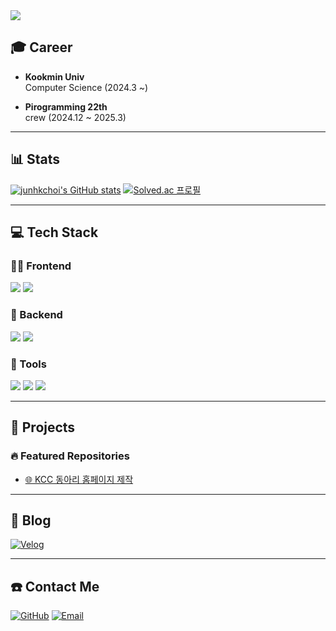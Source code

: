 <img src="https://capsule-render.vercel.app/api?type=waving&color=0EB4FC&height=150&section=header&text=Hi,%20I%27m%20CJH&fontSize=50&fontColor=FFFFFF" />

## 🎓 Career
- **Kookmin Univ**  
  Computer Science (2024.3 ~)
  
- **Pirogramming 22th**  
  crew (2024.12 ~ 2025.3)

---

## 📊 Stats

[![junhkchoi's GitHub stats](https://github-readme-stats.vercel.app/api?username=junhkchoi&show_icons=true&theme=radical)](https://github.com/anuraghazra/github-readme-stats)
[![Solved.ac 프로필](http://mazassumnida.wtf/api/v2/generate_badge?boj=macadamiia)](https://solved.ac/macadamiia)

---

## 💻 Tech Stack
### 🧑‍💻 Frontend

![](https://img.shields.io/badge/CSS3-1572B6?style=for-the-badge&logo=css3&logoColor=white)
![](https://img.shields.io/badge/JavaScript-F7DF1E?style=for-the-badge&logo=javascript&logoColor=black)

### 🩻 Backend
![](https://img.shields.io/badge/Python-3776AB?style=for-the-badge&logo=python&logoColor=white)
![](https://img.shields.io/badge/Django-092E20?style=for-the-badge&logo=django&logoColor=white)

### 🔧 Tools
![](https://img.shields.io/badge/GIT-E44C30?style=for-the-badge&logo=git&logoColor=white)
![](https://img.shields.io/badge/VS%20Code-0078D4?style=for-the-badge&logo=visual-studio-code&logoColor=white)
![](https://img.shields.io/badge/GitHub-181717?style=for-the-badge&logo=github&logoColor=white)

---

## 📂 Projects
### 🔥 Featured Repositories

- [🌐 KCC 동아리 홈페이지 제작](https://github.com/junhkchoi/HomePage)  


---

## 📝 Blog
[![Velog](https://img.shields.io/badge/Velog-20C997?style=for-the-badge&logo=velog&logoColor=white)](https://velog.io/@leisure1566)

---

## ☎️ Contact Me
[![GitHub](https://img.shields.io/badge/GitHub-100000?style=for-the-badge&logo=github&logoColor=white)](https://github.com/junhkchoi)
[![Email](https://img.shields.io/badge/Email-D14836?style=for-the-badge&logo=gmail&logoColor=white)](mailto:leisure1566@gmail.com)
